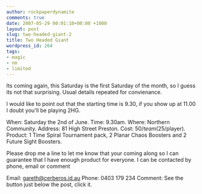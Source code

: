 ```yaml
---
author: rockpaperdynamite
comments: true
date: 2007-05-29 00:01:10+00:00 +1000
layout: post
slug: two-headed-giant-2
title: Two Headed Giant
wordpress_id: 264
tags:
- magic
- nm
- limited
---
```


Its coming again, this Saturday is the first Saturday of the month, so I guess its not that surprising. Usual details repeated for convienance.

I would like to point out that the starting time is 9.30, if you show up at 11.00 I doubt you'll be playing 2HG.



When: Saturday the 2nd of June.
Time: 9.30am.
Where: Northern Community.
Address: 81 High Street Preston.
Cost: $50/team ($25/player).
Product: 1 Time Spiral Tournament pack, 2 Planar Chaos Boosters and 2 Future Sight Boosters.

Please drop me a line to let me know that your coming along so I can guarantee that I have enough product for everyone. I can be contacted by phone, email or comment

Email: [gareth@cerberos.id.au](mailto:gareth%40cerberos.id.au)
Phone: 0403 179 234
Comment: See the button just below the post, click it.
